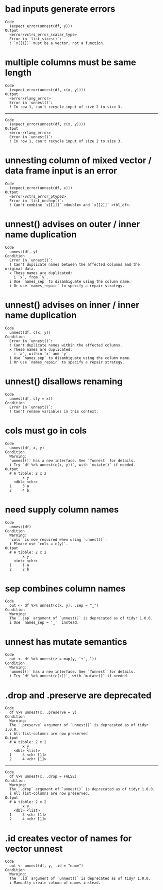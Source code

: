 # bad inputs generate errors

    Code
      (expect_error(unnest(df, y)))
    Output
      <error/vctrs_error_scalar_type>
      Error in `list_sizes()`:
      ! `x[[1]]` must be a vector, not a function.

# multiple columns must be same length

    Code
      (expect_error(unnest(df, c(x, y))))
    Output
      <error/rlang_error>
      Error in `unnest()`:
      ! In row 1, can't recycle input of size 2 to size 3.

---

    Code
      (expect_error(unnest(df, c(x, y))))
    Output
      <error/rlang_error>
      Error in `unnest()`:
      ! In row 1, can't recycle input of size 2 to size 3.

# unnesting column of mixed vector / data frame input is an error

    Code
      (expect_error(unnest(df, x)))
    Output
      <error/vctrs_error_ptype2>
      Error in `list_unchop()`:
      ! Can't combine `x[[1]]` <double> and `x[[2]]` <tbl_df>.

# unnest() advises on outer / inner name duplication

    Code
      unnest(df, y)
    Condition
      Error in `unnest()`:
      ! Can't duplicate names between the affected columns and the original data.
      x These names are duplicated:
        i `x`, from `y`.
      i Use `names_sep` to disambiguate using the column name.
      i Or use `names_repair` to specify a repair strategy.

# unnest() advises on inner / inner name duplication

    Code
      unnest(df, c(x, y))
    Condition
      Error in `unnest()`:
      ! Can't duplicate names within the affected columns.
      x These names are duplicated:
        i `a`, within `x` and `y`.
      i Use `names_sep` to disambiguate using the column name.
      i Or use `names_repair` to specify a repair strategy.

# unnest() disallows renaming

    Code
      unnest(df, c(y = x))
    Condition
      Error in `unnest()`:
      ! Can't rename variables in this context.

# cols must go in cols

    Code
      unnest(df, x, y)
    Condition
      Warning:
      `unnest()` has a new interface. See `?unnest` for details.
      i Try `df %>% unnest(c(x, y))`, with `mutate()` if needed.
    Output
      # A tibble: 2 x 2
            x y    
        <dbl> <chr>
      1     3 a    
      2     4 b    

# need supply column names

    Code
      unnest(df)
    Condition
      Warning:
      `cols` is now required when using `unnest()`.
      i Please use `cols = c(y)`.
    Output
      # A tibble: 2 x 2
            x y    
        <int> <chr>
      1     1 a    
      2     2 b    

# sep combines column names

    Code
      out <- df %>% unnest(c(x, y), .sep = "_")
    Condition
      Warning:
      The `.sep` argument of `unnest()` is deprecated as of tidyr 1.0.0.
      i Use `names_sep = '_'` instead.

# unnest has mutate semantics

    Code
      out <- df %>% unnest(z = map(y, `+`, 1))
    Condition
      Warning:
      `unnest()` has a new interface. See `?unnest` for details.
      i Try `df %>% unnest(c(z))`, with `mutate()` if needed.

# .drop and .preserve are deprecated

    Code
      df %>% unnest(x, .preserve = y)
    Condition
      Warning:
      The `.preserve` argument of `unnest()` is deprecated as of tidyr 1.0.0.
      i All list-columns are now preserved
    Output
      # A tibble: 2 x 2
            x y        
        <dbl> <list>   
      1     3 <chr [1]>
      2     4 <chr [1]>

---

    Code
      df %>% unnest(x, .drop = FALSE)
    Condition
      Warning:
      The `.drop` argument of `unnest()` is deprecated as of tidyr 1.0.0.
      i All list-columns are now preserved.
    Output
      # A tibble: 2 x 2
            x y        
        <dbl> <list>   
      1     3 <chr [1]>
      2     4 <chr [1]>

# .id creates vector of names for vector unnest

    Code
      out <- unnest(df, y, .id = "name")
    Condition
      Warning:
      The `.id` argument of `unnest()` is deprecated as of tidyr 1.0.0.
      i Manually create column of names instead.

